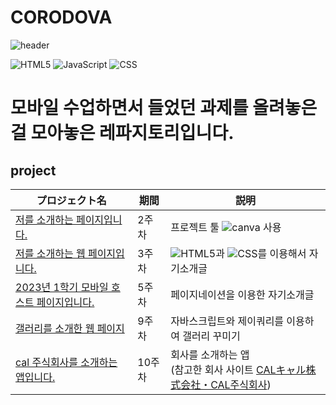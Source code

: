 # CORODOVA
![header](https://capsule-render.vercel.app/api?type=egg&color=gradient&height=300&section=header&text=welcome%2&fontSize=50&desc=앱%20웹%20개발%20페이지)

![HTML5](https://img.shields.io/badge/HTML5-E34F26?style=flat-square&logo=html5&logoColor=white)
![JavaScript](https://img.shields.io/badge/JavaScript-F7DF1E?style=for-the-badge&logo=javascript&logoColor=black)
![CSS](https://img.shields.io/badge/CSS-1572B6?style=for-the-badge&logo=css3&logoColor=white)
# 모바일 수업하면서 들었던 과제를 올려놓은 걸 모아놓은 레파지토리입니다.


### 



 ## project

  | プロジェクト名           | 期間          | 説明                 |
  |------------------------|---------------|--------------------|
  |[저를 소개하는 페이지입니다.](https://www.canva.com/design/DAFuYuBgZUs/s-JmJg43upgSn_3hA5ckbg/edit) |2주차|프로젝트 툴 ![canva](https://img.shields.io/badge/canva-00C4CC?style=for-the-badge&logo=canva) 사용 |
  | [저를 소개하는 웹 페이지입니다.](https://do04200611.github.io/CORODOVA/week3/report/index.html)|3주차 | ![HTML5](https://img.shields.io/badge/HTML5-E34F26?style=flat-square&logo=html5&logoColor=white)과 ![CSS](https://img.shields.io/badge/CSS-1572B6?style=for-the-badge&logo=css3&logoColor=white)를 이용해서 자기소개글  |
  |[2023년 1학기 모바일 호스트 페이지입니다.](https://www.youtube.com/watch?v=k3KVArHfM6E)|5주차|페이지네이션을 이용한 자기소개글 |
   |[갤러리를 소개한 웹 페이지](https://do04200611.github.io/CORODOVA/week9/index.html#gallery](https://www.youtube.com/watch?v=-lsguHOJkxY))|9주차|자바스크립트와 제이쿼리를 이용하여 갤러리 꾸미기|
  |[cal 주식회사를 소개하는 앱입니다.](https://do04200611.github.io/CORODOVA/week10/CalMainPage.html)|10주차|회사를 소개하는 앱<br>(참고한 회사 사이트 [CALキャル株式会社・CAL주식회사](https://cal.co.jp/about/business/it/))  |

